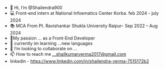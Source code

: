 - 👋 Hi, I’m @Shailendra900
- 💻 Front-end intern at National Infoematics Center Korba. feb 2024 - july 2024
- 📚 MCA From Pt. Ravishankar Shukla University Raipur- Sep 2022 – Aug 2024  
- 👀My passion ... as a Front-End Developer
- 🌱 currently im learning ...new languages
- 💞️ I’m looking to collaborate on ...
- 📫 How to reach me ...shailkumarverma2017@gmail.com
- linkedin - 
https://www.linkedin.com/in/shailendra-verma-7515172b2
<!---
Shailendra900/Shailendra900 is a ✨ special ✨ repository because its `README.md` (this file) appears on your GitHub profile.
You can click the Preview link to take a look at your changes.
--->
